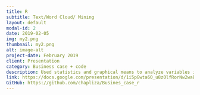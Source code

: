```yaml
---
title: R
subtitle: Text/Word Cloud/ Mining
layout: default
modal-id: 2
date: 2019-02-05
img: my2.png
thumbnail: my2.png
alt: image-alt
project-date: February 2019
client: Presentation
category: Business case + code
description: Used statistics and graphical means to analyze variables in a large data set. Explored relationship between variables using scatter plots and correlation coefficients.
link: https://docs.google.com/presentation/d/1i5pGwta60_u8z0lfRorNw2waBoIc8KlAOa-U2ujkH6c/edit?usp=sharing
GitHub: https://github.com/chapliza/Busines_case_r
---
```

